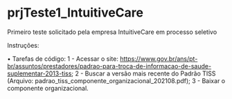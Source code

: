 # prjTeste1_IntuitiveCare
 Primeiro teste solicitado pela empresa IntuitiveCare em processo seletivo
 
Instruções:

• Tarefas de código:
    1 - Acessar o site: https://www.gov.br/ans/pt-br/assuntos/prestadores/padrao-para-troca-de-informacao-de-saude-suplementar-2013-tiss;
    2 - Buscar a versão mais recente do Padrão TISS (Arquivo: padrao_tiss_componente_organizacional_202108.pdf);
    3 - Baixar o componente organizacional.
